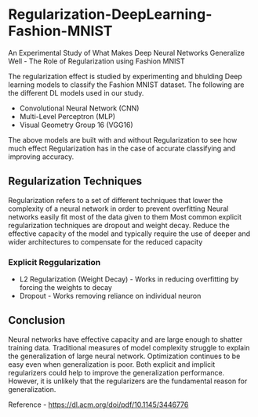 # Regularization-DeepLearning-Fashion-MNIST
An Experimental Study of  What Makes Deep Neural Networks Generalize Well  - The Role of Regularization using Fashion MNIST

The regularization effect is studied by experimenting and bhulding Deep learning models to classify the Fashion MNIST dataset. The following are the different DL models used in our study.
- Convolutional Neural Network (CNN)
- Multi-Level Perceptron (MLP)
- Visual Geometry Group 16 (VGG16)

The above models are built with and without Regularization to see how much effect Regularization has in the case of accurate classifying and improving accuracy.

## Regularization Techniques
Regularization refers to a set of different techniques that lower the complexity of a neural network in order to prevent overfitting
Neural networks easily fit most of the data given to them 
Most common explicit regularization techniques are dropout and weight decay.
Reduce the effective capacity of the model and typically require the use of deeper and wider architectures to compensate for the reduced capacity

### Explicit Reggularization
- L2 Regularization (Weight Decay) - Works in reducing overfitting by forcing the weights to decay
- Dropout - Works removing reliance on individual neuron
  

## Conclusion
Neural networks have effective capacity and are large enough to shatter training data.
Traditional measures of model complexity struggle to explain the generalization of large neural network.
Optimization continues to be easy even when generalization is poor.
Both explicit and implicit regularizers could help to improve the generalization performance.
However, it is unlikely that the regularizers are the fundamental reason for generalization.


Reference - https://dl.acm.org/doi/pdf/10.1145/3446776



